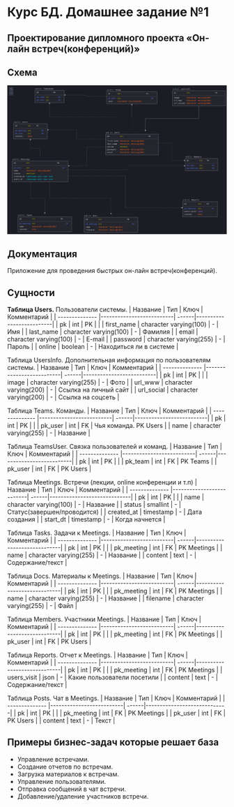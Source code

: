 # Курс БД. Домашнее задание №1
## Проектирование дипломного проекта «Он-лайн встреч(конференций)»

## Схема
![](entities.png?raw=true)



## Документация
Приложение для проведения быстрых он-лайн встреч(конференций).


## Сущности

**Таблица Users.** Пользователи системы.
| Название       | Тип                      | Ключ  | Комментарий              |
| -------------- |--------------------------| ------|--------------------------|
| pk             | int                      | PK    |                          |
| first_name     | character varying(100)   | -     | Имя                      |
| last_name      | character varying(100)   | -     | Фамилия                  |
| email          | character varying(100)   | -     | E-mail                   |
| password       | character varying(255)   | -     | Пароль                   |
| online         | boolean                  | -     | Находиться ли в системе  |



Таблица UsersInfo. Дополнительная информация по пользователям системы.
| Название       | Тип                      | Ключ  | Комментарий              |
| -------------- |--------------------------| ------|--------------------------|
| pk             | int                      | PK    |                          |
| image          | character varying(255)   | -     | Фото                     |
| url_www        | character varying(200)   | -     | Ссылка на личный сайт    |
| url_social     | character varying(200)   | -     | Ссылка на соцсеть        |



Таблица Teams. Команды.
| Название       | Тип                      | Ключ  | Комментарий              |
| -------------- |--------------------------| ------|--------------------------|
| pk             | int                      | PK    |                          |
| pk_user        | int                      | FK    | Чья команда. PK Users    |
| name           | character varying(255)   | -     | Название                 |



Таблица TeamsUser. Связка пользователей и команд.
| Название       | Тип                      | Ключ  | Комментарий              |
| -------------- |--------------------------| ------|--------------------------|
| pk             | int                      | PK    |                          |
| pk_team        | int                      | FK    | PK Teams                 |
| pk_user        | int                      | FK    | PK Users                 |



Таблица Meetings. Встречи (лекции, online конференции и т.п)
| Название       | Тип                      | Ключ  | Комментарий                 |
| -------------- |--------------------------| ------|-----------------------------|
| pk             | int                      | PK    |                             |
| name           | character varying(100)   | -     | Название                    |
| status         | smallint                 | -     | Статус(завершен/проводится) |
| created_at     | timestamp                | -     | Дата создания               |
| start_dt       | timestamp                | -     | Когда начнется              |



Таблица Tasks. Задачи к Meetings.
| Название       | Тип                      | Ключ  | Комментарий                 |
| -------------- |--------------------------| ------|-----------------------------|
| pk             | int                      | PK    |                             |
| pk_meeting     | int                      | FK    | PK Meetings                 |
| name           | character varying(255)   | -     | Название                    |
| content        | text                     | -     | Содержание/текст            |



Таблица Docs. Материалы к Meetings.
| Название       | Тип                      | Ключ  | Комментарий                 |
| -------------- |--------------------------| ------|-----------------------------|
| pk             | int                      | PK    |                             |
| pk_meeting     | int                      | FK    | PK Meetings                 |
| name           | character varying(255)   | -     | Название                    |
| filename       | character varying(255)   | -     | Файл                        |



Таблица Members. Участники Meetings.
| Название       | Тип                      | Ключ  | Комментарий                 |
| -------------- |--------------------------| ------|-----------------------------|
| pk             | int                      | PK    |                             |
| pk_meeting     | int                      | FK    | PK Meetings                 |
| pk_user        | int                      | FK    | PK Users                    |



Таблица Reports. Отчет к Meetings.
| Название       | Тип                      | Ключ  | Комментарий                 |
| -------------- |--------------------------| ------|-----------------------------|
| pk             | int                      | PK    |                             |
| pk_meeting     | int                      | FK    | PK Meetings                 |
| users_visit    | json                     | -     | Какие пользователи посетили |
| content        | text                     | -     | Содержание/текст            |



Таблица Posts. Чат в Meetings.
| Название       | Тип                      | Ключ  | Комментарий                 |
| -------------- |--------------------------| ------|-----------------------------|
| pk             | int                      | PK    |                             |
| pk_meeting     | int                      | FK    | PK Meetings                 |
| pk_user        | int                      | FK    | PK Users                    |
| content        | text                     | -     | Текст                       |


## Примеры бизнес-задач которые решает база
- Управление встречами.
- Создание отчетов по встречам.
- Загрузка материалов к встречам.
- Управление пользователями.
- Отправка сообщений в чат встречи.
- Добавление/удаление участников встречи.
